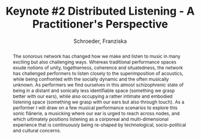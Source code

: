 --- 
title: "Keynote #2 Distributed Listening - A Practitioner's Perspective" 
abstract: "The sonorous network has changed how we make and listen to music in many exciting but also challenging ways. Whereas traditional performance spaces exude notions of unity, togetherness, coherence and situatedness, the network has challenged performers to listen closely to the superimposition of acoustics, while being confronted with the socially dynamic and the often musically unknown. As performers we find ourselves in this almost schizophrenic state of being in a distant and sonically less identifiable space (something we grasp better with our ears), while also occupying a rather intimate and embodied listening space (something we grasp with our ears but also through touch). As a performer I will draw on a few musical performance scenarios to explore this sonic flânerie, a musicking where our ear is urged to reach across nodes, and which ultimately positions listening as a corporeal and multi-dimensional experience that is continuously being re-shaped by technological, socio-political and cultural concerns." 
address: "London" 
author: "Schroeder, Franziska"
webAuthor: "Franziska Schroeder" 
booktitle: "Proceedings of the International Web Audio Conference" 
editor: "Thalmann, Florian and Ewert, Sebastian" 
month: "Proceedings of the International Web Audio Conference"
pages: "" 
publisher: "Queen Mary University of London" 
series: "WAC '17"
type: "Keynote"  
year: "2017" 
id: "2017_KN2" 
tags: year2017
media: https://www.youtube.com/watch?v=ZdxM4sHpKXg 
pdflink: none
ISSN: 2663-5844
---